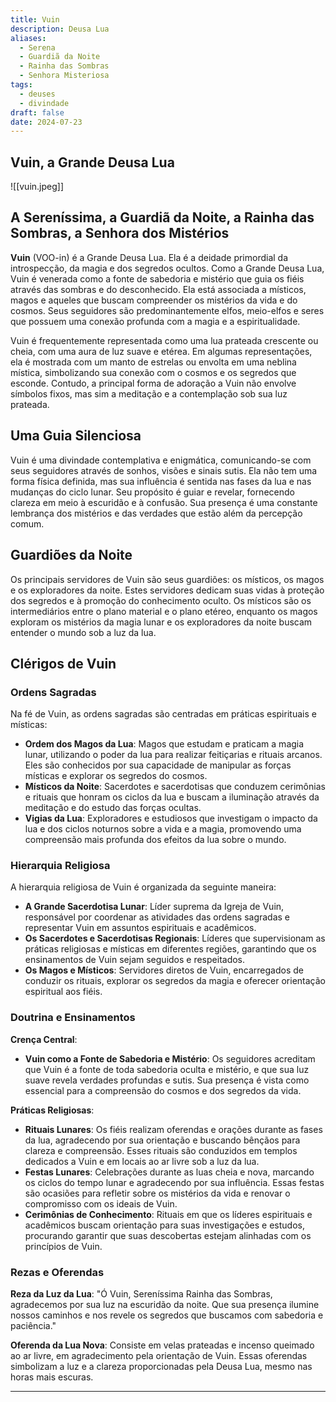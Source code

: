 ```yaml
---
title: Vuin
description: Deusa Lua
aliases:
  - Serena
  - Guardiã da Noite
  - Rainha das Sombras
  - Senhora Misteriosa
tags:
  - deuses
  - divindade
draft: false
date: 2024-07-23
---
```

## Vuin, a Grande Deusa Lua

![[vuin.jpeg]]

## A Sereníssima, a Guardiã da Noite, a Rainha das Sombras, a Senhora dos Mistérios

**Vuin** (VOO-in) é a Grande Deusa Lua. Ela é a deidade primordial da introspecção, da magia e dos segredos ocultos. Como a Grande Deusa Lua, Vuin é venerada como a fonte de sabedoria e mistério que guia os fiéis através das sombras e do desconhecido. Ela está associada a místicos, magos e aqueles que buscam compreender os mistérios da vida e do cosmos. Seus seguidores são predominantemente elfos, meio-elfos e seres que possuem uma conexão profunda com a magia e a espiritualidade.

Vuin é frequentemente representada como uma lua prateada crescente ou cheia, com uma aura de luz suave e etérea. Em algumas representações, ela é mostrada com um manto de estrelas ou envolta em uma neblina mística, simbolizando sua conexão com o cosmos e os segredos que esconde. Contudo, a principal forma de adoração a Vuin não envolve símbolos fixos, mas sim a meditação e a contemplação sob sua luz prateada.

## Uma Guia Silenciosa

Vuin é uma divindade contemplativa e enigmática, comunicando-se com seus seguidores através de sonhos, visões e sinais sutis. Ela não tem uma forma física definida, mas sua influência é sentida nas fases da lua e nas mudanças do ciclo lunar. Seu propósito é guiar e revelar, fornecendo clareza em meio à escuridão e à confusão. Sua presença é uma constante lembrança dos mistérios e das verdades que estão além da percepção comum.

## Guardiões da Noite

Os principais servidores de Vuin são seus guardiões: os místicos, os magos e os exploradores da noite. Estes servidores dedicam suas vidas à proteção dos segredos e à promoção do conhecimento oculto. Os místicos são os intermediários entre o plano material e o plano etéreo, enquanto os magos exploram os mistérios da magia lunar e os exploradores da noite buscam entender o mundo sob a luz da lua.

## Clérigos de Vuin

### Ordens Sagradas
Na fé de Vuin, as ordens sagradas são centradas em práticas espirituais e místicas:

- **Ordem dos Magos da Lua**: Magos que estudam e praticam a magia lunar, utilizando o poder da lua para realizar feitiçarias e rituais arcanos. Eles são conhecidos por sua capacidade de manipular as forças místicas e explorar os segredos do cosmos.
- **Místicos da Noite**: Sacerdotes e sacerdotisas que conduzem cerimônias e rituais que honram os ciclos da lua e buscam a iluminação através da meditação e do estudo das forças ocultas.
- **Vigias da Lua**: Exploradores e estudiosos que investigam o impacto da lua e dos ciclos noturnos sobre a vida e a magia, promovendo uma compreensão mais profunda dos efeitos da lua sobre o mundo.

### Hierarquia Religiosa
A hierarquia religiosa de Vuin é organizada da seguinte maneira:

- **A Grande Sacerdotisa Lunar**: Líder suprema da Igreja de Vuin, responsável por coordenar as atividades das ordens sagradas e representar Vuin em assuntos espirituais e acadêmicos.
- **Os Sacerdotes e Sacerdotisas Regionais**: Líderes que supervisionam as práticas religiosas e místicas em diferentes regiões, garantindo que os ensinamentos de Vuin sejam seguidos e respeitados.
- **Os Magos e Místicos**: Servidores diretos de Vuin, encarregados de conduzir os rituais, explorar os segredos da magia e oferecer orientação espiritual aos fiéis.

### Doutrina e Ensinamentos
**Crença Central**:
- **Vuin como a Fonte de Sabedoria e Mistério**: Os seguidores acreditam que Vuin é a fonte de toda sabedoria oculta e mistério, e que sua luz suave revela verdades profundas e sutis. Sua presença é vista como essencial para a compreensão do cosmos e dos segredos da vida.

**Práticas Religiosas**:
- **Rituais Lunares**: Os fiéis realizam oferendas e orações durante as fases da lua, agradecendo por sua orientação e buscando bênçãos para clareza e compreensão. Esses rituais são conduzidos em templos dedicados a Vuin e em locais ao ar livre sob a luz da lua.
- **Festas Lunares**: Celebrações durante as luas cheia e nova, marcando os ciclos do tempo lunar e agradecendo por sua influência. Essas festas são ocasiões para refletir sobre os mistérios da vida e renovar o compromisso com os ideais de Vuin.
- **Cerimônias de Conhecimento**: Rituais em que os líderes espirituais e acadêmicos buscam orientação para suas investigações e estudos, procurando garantir que suas descobertas estejam alinhadas com os princípios de Vuin.

### Rezas e Oferendas
**Reza da Luz da Lua**: "Ó Vuin, Sereníssima Rainha das Sombras, agradecemos por sua luz na escuridão da noite. Que sua presença ilumine nossos caminhos e nos revele os segredos que buscamos com sabedoria e paciência."

**Oferenda da Lua Nova**: Consiste em velas prateadas e incenso queimado ao ar livre, em agradecimento pela orientação de Vuin. Essas oferendas simbolizam a luz e a clareza proporcionadas pela Deusa Lua, mesmo nas horas mais escuras.

---
